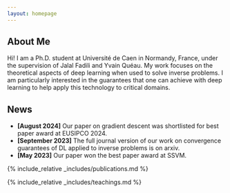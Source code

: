```yaml
---
layout: homepage
---
```


## About Me

Hi! I am a Ph.D. student at Université de Caen in Normandy, France, under the supervision of Jalal Fadili and Yvain Quéau. My work focuses on the theoretical aspects of deep learning when used to solve inverse problems. I am particularly interested in the guarantees that one can achieve with deep learning to help apply this technology to critical domains.

## News

- **[August 2024]** Our paper on gradient descent was shortlisted for best paper award at EUSIPCO 2024.
- **[September 2023]** The full journal version of our work on convergence guarantees of DL applied to inverse problems is on arxiv.
- **[May 2023]** Our paper won the best paper award at SSVM.

{% include_relative _includes/publications.md %}

{% include_relative _includes/teachings.md %}

